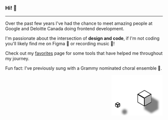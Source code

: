 ### Hi! 👋
---

Over the past few years I've had the chance to meet amazing people at Google and Deloitte Canada doing frontend development. 

I'm passionate about the intersection of **design and code**, if I'm not coding you'll likely find me on Figma 📐 or recording music 🎵! 

Check out my [favorites](https://omarflores.dev/favorites) page for some tools that have helped me throughout my journey.

Fun fact: I've previously sung with a Grammy nominated choral ensemble 🎼.

<p align="right">
  <img src="./cubes1-animated.svg" width="164px" float="right">
</p>
